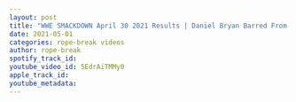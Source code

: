 ```yaml
---
layout: post
title: "WWE SMACKDOWN April 30 2021 Results | Daniel Bryan Barred From Smackdown"
date: 2021-05-01
categories: rope-break videos
author: rope-break
spotify_track_id: 
youtube_video_id: 5EdrAiTMMy0
apple_track_id: 
youtube_metadata: 
---
```


